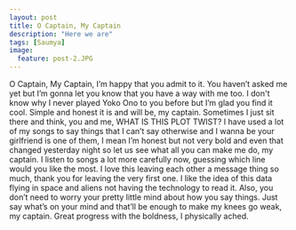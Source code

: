 ```yaml
---
layout: post
title: O Captain, My Captain
description: "Here we are"
tags: [Saumya]
image:
  feature: post-2.JPG
---
```


O Captain, My Captain, I’m happy that you admit to it. You haven’t asked me yet but I’m gonna let you know that you have a way with me too. I don't know why I never played Yoko Ono to you before but I’m glad you find it cool. Simple and honest it is and will be, my captain. Sometimes I just sit there and think, you and me, WHAT IS THIS PLOT TWIST? I have used a lot of my songs to say things that I can’t say otherwise and I wanna be your girlfriend is one of them, I mean I’m honest but not very bold and even that changed yesterday night so let us see what all you can make me do, my captain. I listen to songs a lot more carefully now, guessing which line would you like the most. I love this leaving each other a message thing so much, thank you for leaving the very first one. I like the idea of this data flying in space and aliens not having the technology to read it. Also, you don’t need to worry your pretty little mind about how you say things. Just say what’s on your mind and that’ll be enough to make my knees go weak, my captain. Great progress with the boldness, I physically ached.
